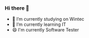 ### Hi there 👋

- 🔭 I’m currently studying on Wintec
- 🌱 I’m currently learning IT
- 😄 I'm currently Software Tester
<!--
**ArinaLou/ArinaLou** is a ✨ _special_ ✨ repository because its `README.md` (this file) appears on your GitHub profile.

Here are some ideas to get you started:

- 👯 I’m looking to collaborate on ...
- 🤔 I’m looking for help with ...
- 💬 Ask me about ...
- 📫 How to reach me: ...
- 😄 Pronouns: ...
- ⚡ Fun fact: ...
-->
